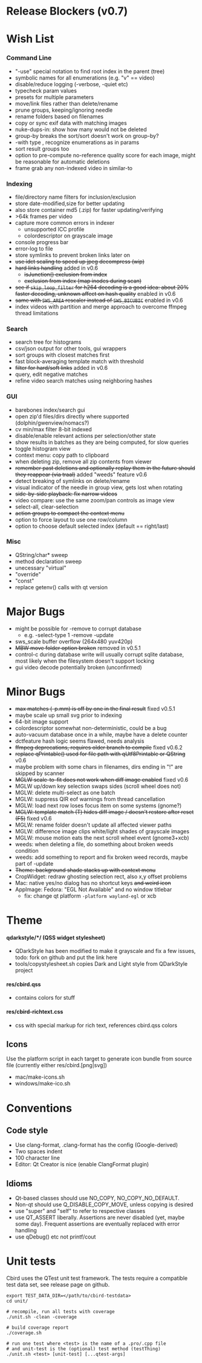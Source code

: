 Release Blockers (v0.7)
=========================


Wish List
=========================

### Command Line
- "-use" special notation to find root index in the parent (tree)
- symbolic names for all enumerations (e.g. "v" == video)
- disable/reduce logging (-verbose, -quiet etc)
- typecheck param values
- presets for multiple parameters
- move/link files rather than delete/rename
- prune groups, keeping/ignoring needle
- rename folders based on filenames
- copy or sync exif data with matching images
- nuke-dups-in: show how many would not be deleted
- group-by breaks the sort/sort doesn't work on group-by?
- -with type <x>, recognize enumerations as in params
- sort result groups too
- option to pre-compute no-reference quality score for each image,
  might be reasonable for automatic deletions
- frame grab any non-indexed video in similar-to

### Indexing
- file/directory name filters for inclusion/exclusion
- store date-modified,size for better updating
- also store container md5 (.zip) for faster updating/verifying
- \>64k frames per video
- capture more common errors in indexer
  - unsupported ICC profile
  - colordescriptor on grayscale image
- console progress bar
- error-log to file
- store symlinks to prevent broken links later on
- ~~use idct scaling to speed up jpeg decompress (wip)~~
- ~~hard links handling~~ added in v0.6
  - ~~isJunction() exclusion from index~~
  - ~~exclusion from index (map inodes during scan)~~
- ~~see if `skip_loop_filter` for h264 decoding is a good idea: about 20% faster decoding, unknown affect on hash quality~~ enabled in v0.6
- ~~same with `SWS_AREA` rescaler instead of `SWS_BICUBIC`~~ enabled in v0.6
- index videos with partition and merge approach to overcome ffmpeg thread limitations

### Search
- search tree for histograms
- csv/json output for other tools, gui wrappers
- sort groups with closest matches first
- fast block-averaging template match with threshold
- ~~filter for hard/soft links~~ added in v0.6
- query, edit negative matches
- refine video search matches using neighboring hashes

### GUI
- barebones index/search gui
- open zip'd files/dirs directly where supported (dolphin/gwenview/nomacs?)
- cv min/max filter 8-bit indexed
- disable/enable relevant actions per selection/other state
- show results in batches as they are being computed, for slow queries
- toggle histogram view
- context menu: copy path to clipboard
- when deleting zip, remove all zip contents from viewer
- ~~remember past deletions and optionally replay them in the future should they reappear (via traal)~~ added "weeds" feature v0.6
- detect breaking of symlinks on delete/rename
- visual indicator of the needle in group view, gets lost when rotating
- ~~side-by-side playback: fix narrow videos~~
- video compare: use the same zoom/pan controls as image view
- select-all, clear-selection
- ~~action groups to compact the context menu~~
- option to force layout to use one row/column
- option to choose default selected index (default == right/last)

### Misc
- QString/char* sweep
- method declaration sweep
- unecessary "virtual"
- "override"
- "const"
- replace getenv() calls with qt version

Major Bugs
==========================
- might be possible for -remove to corrupt database
  - e.g. -select-type 1 -remove -update
- sws_scale buffer overflow (264x480 yuv420p)
- ~~MBW move folder option broken~~ removed in v0.5.1
- control-c during database write will usually corrupt sqlite database, most likely when the filesystem doesn't support locking
- gui video decode potentially broken (unconfirmed)

Minor Bugs
=========================
- ~~max matches (-p.mm) is off by one in the final result~~ fixed v0.5.1
- maybe scale up small svg prior to indexing
- 64-bit image support
- colordescriptor somewhat non-deterministic, could be a bug
- auto-vacuum database once in a while, maybe have a delete counter
- dctfeature hash logic seems flawed, needs analysis
- ~~ffmpeg deprecations, requires older branch to compile~~ fixed v0.6.2
- ~~replace qPrintable() used for file path with qUtf8Printable or QString~~ v0.6
- maybe problem with some chars in filenames, dirs ending in "!" are skipped by scanner
- ~~MGLW scale-to-fit does not work when diff image enabled~~ fixed v0.6
- MGLW up/down key selection swaps sides (scroll wheel does not)
- MGLW: delete multi-select as one batch
- MGLW: suppress QIR eof warnings from thread cancellation
- MGLW: load next row loses focus item on some systems (gnome?)
- ~~MGLW: template match (T) hides diff image / doesn't restore after reset (F5)~~ fixed v0.6
- MGLW: rename folder doesn't update all affected viewer paths
- MGLW: difference image clips white/light shades of grayscale images
- MGLW: mouse motion eats the next scroll wheel event  (gnome3+xcb)
- weeds: when deleting a file, do something about broken weeds condition
- weeds: add something to report and fix broken weed records, maybe part of -update
- ~~Theme: background shade stacks up with context menu~~
- CropWidget: redraw ghosting selection rect, also x,y offset problems
- Mac: native yes/no dialog has no shortcut keys ~~and weird icon~~
- AppImage: Fedora: "EGL Not Available" and no window titlebar
  - fix: change qt platform `-platform wayland-egl` or xcb

Theme
=========================

#### qdarkstyle/*/ (QSS widget stylesheet)
- QDarkStyle has been modified to make it grayscale and fix a few issues, todo: fork on github and put the link here
- tools/copystylesheet.sh copies Dark and Light style from QDarkStyle project

#### res/cbird.qss
- contains colors for stuff

#### res/cbird-richtext.css
- css with special markup for rich text, references cbird.qss colors

## Icons
Use the platform script in each target to generate icon bundle from source file (currently either res/cbird.[png|svg])
- mac/make-icons.sh
- windows/make-ico.sh

Conventions
=========================

## Code style
- Use clang-format, .clang-format has the config (Google-derived)
- Two spaces indent
- 100 character line
- Editor: Qt Creator is nice (enable ClangFormat plugin)

## Idioms
- Qt-based classes should use NO_COPY, NO_COPY_NO_DEFAULT.
- Non-qt should use Q_DISABLE_COPY_MOVE, unless copying is desired
- use "super" and "self" to refer to respective classes
- use QT_ASSERT liberally. Assertions are never disabled (yet, maybe some day). Frequent assertions are eventually replaced with error handling
- use qDebug() etc not printf/cout


Unit tests
=========================

Cbird uses the QTest unit test framework. The tests require a compatible test data set, see release page on github.

```shell
export TEST_DATA_DIR=</path/to/cbird-testdata>
cd unit/

# recompile, run all tests with coverage
./unit.sh -clean -coverage

# build coverage report
./coverage.sh

# run one test where <test> is the name of a .pro/.cpp file
# and unit-test is the (optional) test method (testThing)
./unit.sh <test> [unit-test] [...qtest-args]
```
